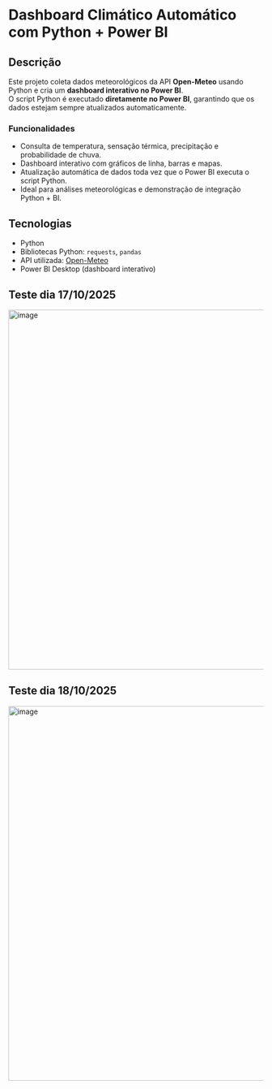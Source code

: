 # Dashboard Climático Automático com Python + Power BI

## Descrição
Este projeto coleta dados meteorológicos da API **Open-Meteo** usando Python e cria um **dashboard interativo no Power BI**.  
O script Python é executado **diretamente no Power BI**, garantindo que os dados estejam sempre atualizados automaticamente.

### Funcionalidades
- Consulta de temperatura, sensação térmica, precipitação e probabilidade de chuva.
- Dashboard interativo com gráficos de linha, barras e mapas.
- Atualização automática de dados toda vez que o Power BI executa o script Python.
- Ideal para análises meteorológicas e demonstração de integração Python + BI.

## Tecnologias
- Python
- Bibliotecas Python: `requests`, `pandas`
- API utilizada: [Open-Meteo](https://open-meteo.com/)
- Power BI Desktop (dashboard interativo)

## Teste dia 17/10/2025

<img width="1273" height="709" alt="image" src="https://github.com/user-attachments/assets/ebd40d13-849f-433f-a2df-6f0cdd16208d" />

## Teste dia 18/10/2025

<img width="1319" height="738" alt="image" src="https://github.com/user-attachments/assets/a6be6ab5-fe11-4a96-ae31-d1253c027566" />


